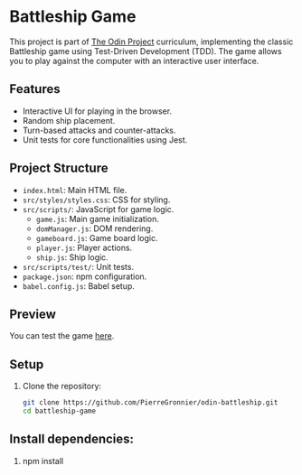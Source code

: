 # Battleship Game

This project is part of [The Odin Project](https://www.theodinproject.com/) curriculum, implementing the classic Battleship game using Test-Driven Development (TDD). The game allows you to play against the computer with an interactive user interface.

## Features

- Interactive UI for playing in the browser.
- Random ship placement.
- Turn-based attacks and counter-attacks.
- Unit tests for core functionalities using Jest.

## Project Structure

- `index.html`: Main HTML file.
- `src/styles/styles.css`: CSS for styling.
- `src/scripts/`: JavaScript for game logic.
  - `game.js`: Main game initialization.
  - `domManager.js`: DOM rendering.
  - `gameboard.js`: Game board logic.
  - `player.js`: Player actions.
  - `ship.js`: Ship logic.
- `src/scripts/test/`: Unit tests.
- `package.json`: npm configuration.
- `babel.config.js`: Babel setup.

## Preview

You can test the game [here](https://pierregronnier.github.io/odin-battleship/).

## Setup

1. Clone the repository:
   ```bash
   git clone https://github.com/PierreGronnier/odin-battleship.git
   cd battleship-game
   ```

## Install dependencies:

1. npm install
